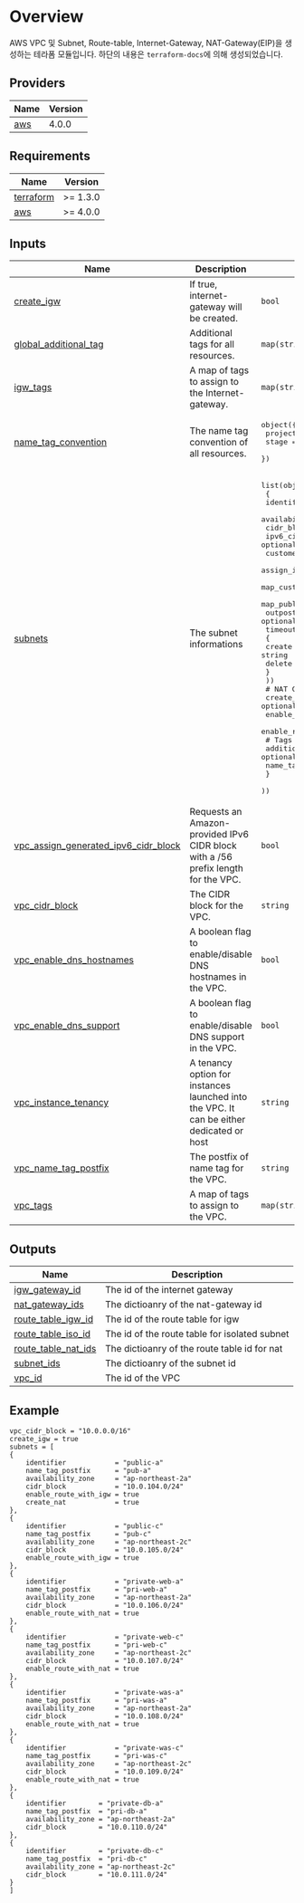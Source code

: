 # Overview

AWS VPC 및 Subnet, Route-table, Internet-Gateway, NAT-Gateway(EIP)을 생성하는 테라폼 모듈입니다. 하단의 내용은 `terraform-docs`에 의해 생성되었습니다.

<!-- BEGIN_TF_DOCS -->
## Providers

| Name | Version |
|------|---------|
| <a name="provider_aws"></a> [aws](#provider\_aws) | 4.0.0 |

## Requirements

| Name | Version |
|------|---------|
| <a name="requirement_terraform"></a> [terraform](#requirement\_terraform) | >= 1.3.0 |
| <a name="requirement_aws"></a> [aws](#requirement\_aws) | >= 4.0.0 |

## Inputs

| Name | Description | Type | Default | Required |
|------|-------------|------|---------|:--------:|
| <a name="input_create_igw"></a> [create\_igw](#input\_create\_igw) | If true, internet-gateway will be created. | `bool` | `false` | no |
| <a name="input_global_additional_tag"></a> [global\_additional\_tag](#input\_global\_additional\_tag) | Additional tags for all resources. | `map(string)` | `{}` | no |
| <a name="input_igw_tags"></a> [igw\_tags](#input\_igw\_tags) | A map of tags to assign to the Internet-gateway. | `map(string)` | `{}` | no |
| <a name="input_name_tag_convention"></a> [name\_tag\_convention](#input\_name\_tag\_convention) | The name tag convention of all resources. | <pre>object({<br>    project_name   = string<br>    stage          = string<br>  })</pre> | <pre>{<br>  "project_name": "tf",<br>  "stage": "poc"<br>}</pre> | no |
| <a name="input_subnets"></a> [subnets](#input\_subnets) | The subnet informations | <pre>list(object(<br>    {<br>      identifier            = string<br>      availability_zone     = string<br>      cidr_block            = string<br>      ipv6_cidr_block       = optional(string)<br>      customer_owned_ipv4_pool = optional(string)<br>      assign_ipv6_address_on_creation = optional(bool)<br>      map_customer_owned_ip_on_launch  = optional(bool)<br>      map_public_ip_on_launch  = optional(bool)<br>      outpost_arn  = optional(string)<br>      timeouts = optional(object(<br>        {<br>          create = string<br>          delete = string<br>        }<br>      ))<br>      # NAT GW<br>      create_nat            = optional(bool)<br>      enable_route_with_nat = optional(bool)<br>      enable_route_with_igw = optional(bool)<br>      # Tags<br>      additional_tag        = optional(map(string))<br>      name_tag_postfix      = optional(string)<br>    }<br>  ))</pre> | n/a | yes |
| <a name="input_vpc_assign_generated_ipv6_cidr_block"></a> [vpc\_assign\_generated\_ipv6\_cidr\_block](#input\_vpc\_assign\_generated\_ipv6\_cidr\_block) | Requests an Amazon-provided IPv6 CIDR block with a /56 prefix length for the VPC. | `bool` | `false` | no |
| <a name="input_vpc_cidr_block"></a> [vpc\_cidr\_block](#input\_vpc\_cidr\_block) | The CIDR block for the VPC. | `string` | `"10.0.0.0/16"` | no |
| <a name="input_vpc_enable_dns_hostnames"></a> [vpc\_enable\_dns\_hostnames](#input\_vpc\_enable\_dns\_hostnames) | A boolean flag to enable/disable DNS hostnames in the VPC. | `bool` | `false` | no |
| <a name="input_vpc_enable_dns_support"></a> [vpc\_enable\_dns\_support](#input\_vpc\_enable\_dns\_support) | A boolean flag to enable/disable DNS support in the VPC. | `bool` | `false` | no |
| <a name="input_vpc_instance_tenancy"></a> [vpc\_instance\_tenancy](#input\_vpc\_instance\_tenancy) | A tenancy option for instances launched into the VPC. It can be either dedicated or host | `string` | `"default"` | no |
| <a name="input_vpc_name_tag_postfix"></a> [vpc\_name\_tag\_postfix](#input\_vpc\_name\_tag\_postfix) | The postfix of name tag for the VPC. | `string` | `""` | no |
| <a name="input_vpc_tags"></a> [vpc\_tags](#input\_vpc\_tags) | A map of tags to assign to the VPC. | `map(string)` | `{}` | no |

## Outputs

| Name | Description |
|------|-------------|
| <a name="output_igw_gateway_id"></a> [igw\_gateway\_id](#output\_igw\_gateway\_id) | The id of the internet gateway |
| <a name="output_nat_gateway_ids"></a> [nat\_gateway\_ids](#output\_nat\_gateway\_ids) | The dictioanry of the nat-gateway id |
| <a name="output_route_table_igw_id"></a> [route\_table\_igw\_id](#output\_route\_table\_igw\_id) | The id of the route table for igw |
| <a name="output_route_table_iso_id"></a> [route\_table\_iso\_id](#output\_route\_table\_iso\_id) | The id of the route table for isolated subnet |
| <a name="output_route_table_nat_ids"></a> [route\_table\_nat\_ids](#output\_route\_table\_nat\_ids) | The dictioanry of the route table id for nat |
| <a name="output_subnet_ids"></a> [subnet\_ids](#output\_subnet\_ids) | The dictioanry of the subnet id |
| <a name="output_vpc_id"></a> [vpc\_id](#output\_vpc\_id) | The id of the VPC |

## Example
```hcl
vpc_cidr_block = "10.0.0.0/16"
create_igw = true
subnets = [
{
    identifier            = "public-a"
    name_tag_postfix      = "pub-a"
    availability_zone     = "ap-northeast-2a"
    cidr_block            = "10.0.104.0/24"
    enable_route_with_igw = true
    create_nat            = true
},
{
    identifier            = "public-c"
    name_tag_postfix      = "pub-c"
    availability_zone     = "ap-northeast-2c"
    cidr_block            = "10.0.105.0/24"
    enable_route_with_igw = true
},
{
    identifier            = "private-web-a"
    name_tag_postfix      = "pri-web-a"
    availability_zone     = "ap-northeast-2a"
    cidr_block            = "10.0.106.0/24"
    enable_route_with_nat = true
},
{
    identifier            = "private-web-c"
    name_tag_postfix      = "pri-web-c"
    availability_zone     = "ap-northeast-2c"
    cidr_block            = "10.0.107.0/24"
    enable_route_with_nat = true
},
{
    identifier            = "private-was-a"
    name_tag_postfix      = "pri-was-a"
    availability_zone     = "ap-northeast-2a"
    cidr_block            = "10.0.108.0/24"
    enable_route_with_nat = true
},
{
    identifier            = "private-was-c"
    name_tag_postfix      = "pri-was-c"
    availability_zone     = "ap-northeast-2c"
    cidr_block            = "10.0.109.0/24"
    enable_route_with_nat = true
},
{
    identifier        = "private-db-a"
    name_tag_postfix  = "pri-db-a"
    availability_zone = "ap-northeast-2a"
    cidr_block        = "10.0.110.0/24"
},
{
    identifier        = "private-db-c"
    name_tag_postfix  = "pri-db-c"
    availability_zone = "ap-northeast-2c"
    cidr_block        = "10.0.111.0/24"
}
]
```
<!-- END_TF_DOCS -->